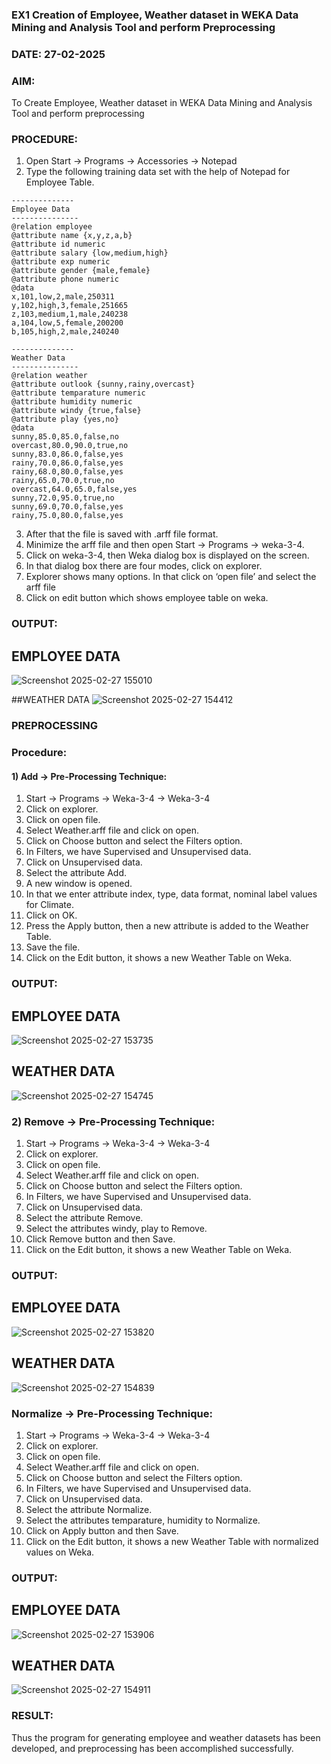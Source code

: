 ### EX1 Creation of Employee, Weather dataset in WEKA Data Mining and Analysis Tool and perform Preprocessing
### DATE: 27-02-2025
### AIM: 
  To Create Employee, Weather dataset in WEKA Data Mining and Analysis Tool and perform preprocessing
### PROCEDURE: 
1) Open Start -> Programs -> Accessories -> Notepad
2) Type the following training data set with the help of Notepad for Employee Table.

```
--------------
Employee Data
---------------
@relation employee
@attribute name {x,y,z,a,b}
@attribute id numeric
@attribute salary {low,medium,high}
@attribute exp numeric
@attribute gender {male,female}
@attribute phone numeric
@data
x,101,low,2,male,250311
y,102,high,3,female,251665
z,103,medium,1,male,240238
a,104,low,5,female,200200
b,105,high,2,male,240240

--------------
Weather Data
---------------
@relation weather
@attribute outlook {sunny,rainy,overcast}
@attribute temparature numeric
@attribute humidity numeric
@attribute windy {true,false}
@attribute play {yes,no}
@data
sunny,85.0,85.0,false,no
overcast,80.0,90.0,true,no
sunny,83.0,86.0,false,yes
rainy,70.0,86.0,false,yes
rainy,68.0,80.0,false,yes
rainy,65.0,70.0,true,no
overcast,64.0,65.0,false,yes
sunny,72.0,95.0,true,no
sunny,69.0,70.0,false,yes
rainy,75.0,80.0,false,yes
```
3) After that the file is saved with .arff file format.
4) Minimize the arff file and then open Start -> Programs -> weka-3-4.
5) Click on weka-3-4, then Weka dialog box is displayed on the screen.
6) In that dialog box there are four modes, click on explorer.
7) Explorer shows many options. In that click on ‘open file’ and select the arff file
8) Click on edit button which shows employee table on weka.

### OUTPUT:
## EMPLOYEE DATA
![Screenshot 2025-02-27 155010](https://github.com/user-attachments/assets/55cf7511-cb2f-4291-ad87-505c409392ca)

##WEATHER DATA
![Screenshot 2025-02-27 154412](https://github.com/user-attachments/assets/96a5fec1-ac0b-4fd7-87d6-4b921efcf13b)


### PREPROCESSING
### Procedure:
#### 1) Add -> Pre-Processing Technique:
1) Start -> Programs -> Weka-3-4 -> Weka-3-4
2) Click on explorer.
3) Click on open file.
4) Select Weather.arff file and click on open.
5) Click on Choose button and select the Filters option.
6) In Filters, we have Supervised and Unsupervised data.
7) Click on Unsupervised data.
8) Select the attribute Add.
9) A new window is opened.
10) In that we enter attribute index, type, data format, nominal label values for Climate.
11) Click on OK.
12) Press the Apply button, then a new attribute is added to the Weather Table.
13) Save the file.
14) Click on the Edit button, it shows a new Weather Table on Weka.

### OUTPUT:
## EMPLOYEE DATA
![Screenshot 2025-02-27 153735](https://github.com/user-attachments/assets/9f53d200-f448-4f5b-bdec-f23af500b9dc)

## WEATHER DATA
![Screenshot 2025-02-27 154745](https://github.com/user-attachments/assets/71ed4c9e-c666-4d21-a3e6-7952215a9da0)


### 2) Remove -> Pre-Processing Technique:

1) Start -> Programs -> Weka-3-4 -> Weka-3-4
2) Click on explorer.
3) Click on open file.
4) Select Weather.arff file and click on open.
5) Click on Choose button and select the Filters option.
6) In Filters, we have Supervised and Unsupervised data.
7) Click on Unsupervised data.
8) Select the attribute Remove.
9) Select the attributes windy, play to Remove.
10) Click Remove button and then Save.
11) Click on the Edit button, it shows a new Weather Table on Weka.

### OUTPUT:
## EMPLOYEE DATA
![Screenshot 2025-02-27 153820](https://github.com/user-attachments/assets/fcaac9c1-b77d-4a1d-b206-9a0c06f8f08e)

## WEATHER DATA
![Screenshot 2025-02-27 154839](https://github.com/user-attachments/assets/c978f5d7-68df-4a50-9443-a834d3cecce7)


### Normalize -> Pre-Processing Technique:

1) Start -> Programs -> Weka-3-4 -> Weka-3-4
2) Click on explorer.
3) Click on open file.
4) Select Weather.arff file and click on open.
5) Click on Choose button and select the Filters option.
6) In Filters, we have Supervised and Unsupervised data.
7) Click on Unsupervised data.
8) Select the attribute Normalize.
9) Select the attributes temparature, humidity to Normalize.
10) Click on Apply button and then Save.
11) Click on the Edit button, it shows a new Weather Table with normalized values on Weka.

### OUTPUT:
## EMPLOYEE DATA
![Screenshot 2025-02-27 153906](https://github.com/user-attachments/assets/4958ff7d-bb09-4e38-81ff-0053088ba4d3)


## WEATHER DATA
![Screenshot 2025-02-27 154911](https://github.com/user-attachments/assets/bcf3019c-3e54-4fb4-8ca1-920be16e1b34)


### RESULT: 
  Thus the program for generating employee and weather datasets has been developed, and preprocessing has been accomplished successfully.
